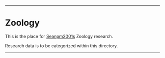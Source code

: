 
***

# Zoology

This is the place for [Seanpm2001s](https://github.com/seanpm2001) Zoology research.

Research data is to be categorized within this directory.

***

